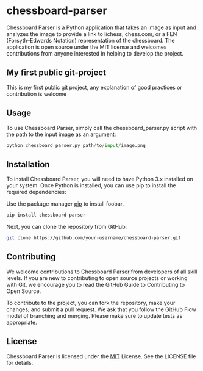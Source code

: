 # chessboard-parser
Chessboard Parser is a Python application that takes an image as input and analyzes the image to provide a link to lichess, chess.com, or a FEN (Forsyth–Edwards Notation) representation of the chessboard. The application is open source under the MIT license and welcomes contributions from anyone interested in helping to develop the project.

## My first public git-project
This is my first public git project, any explanation of good practices or contribution is welcome

## Usage
To use Chessboard Parser, simply call the chessboard_parser.py script with the path to the input image as an argument:
```py
python chessboard_parser.py path/to/input/image.png
```
## Installation
To install Chessboard Parser, you will need to have Python 3.x installed on your system. Once Python is installed, you can use pip to install the required dependencies:

Use the package manager [pip](https://pip.pypa.io/en/stable/) to install foobar.

```bash
pip install chessboard-parser
```
Next, you can clone the repository from GitHub:

```bash
git clone https://github.com/your-username/chessboard-parser.git
```
## Contributing
We welcome contributions to Chessboard Parser from developers of all skill levels. If you are new to contributing to open source projects or working with Git, we encourage you to read the GitHub Guide to Contributing to Open Source.

To contribute to the project, you can fork the repository, make your changes, and submit a pull request. We ask that you follow the GitHub Flow model of branching and merging. Please make sure to update tests as appropriate.

## License
Chessboard Parser is licensed under the [MIT](https://choosealicense.com/licenses/mit/) License. See the LICENSE file for details.
